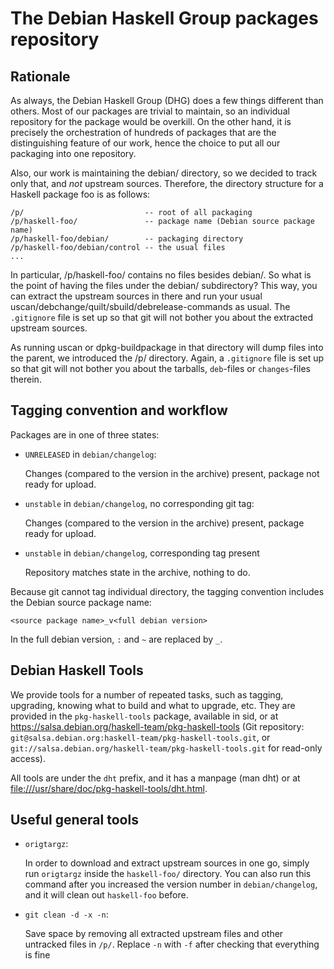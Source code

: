 The Debian Haskell Group packages repository
============================================


Rationale
---------

As always, the Debian Haskell Group (DHG) does a few things different than
others. Most of our packages are trivial to maintain, so an individual
repository for the package would be overkill. On the other hand, it is
precisely the orchestration of hundreds of packages that are the distinguishing
feature of our work, hence the choice to put all our packaging into one
repository.


Also, our work is maintaining the debian/ directory, so we decided to track
only that, and _not_ upstream sources. Therefore, the directory structure for a
Haskell package foo is as follows:

    /p/                           -- root of all packaging
    /p/haskell-foo/               -- package name (Debian source package name)
    /p/haskell-foo/debian/        -- packaging directory
    /p/haskell-foo/debian/control -- the usual files
    ...

In particular, /p/haskell-foo/ contains no files besides debian/. So what is
the point of having the files under the debian/ subdirectory? This way, you can
extract the upstream sources in there and run your usual
uscan/debchange/quilt/sbuild/debrelease-commands as usual. The `.gitignore`
file is set up so that git will not bother you about the extracted upstream
sources.

As running uscan or dpkg-buildpackage in that directory will dump files into
the parent, we introduced the /p/ directory. Again, a `.gitignore` file is set
up so that git will not bother you about the tarballs, `deb`-files or
`changes`-files therein.

Tagging convention and workflow
-------------------------------

Packages are in one of three states:

 * `UNRELEASED` in `debian/changelog`:

   Changes (compared to the version in the archive) present, package not ready
   for upload.


 * `unstable` in `debian/changelog`, no corresponding git tag:

   Changes (compared to the version in the archive) present, package ready for
   upload.


 * `unstable` in `debian/changelog`, corresponding tag present

   Repository matches state in the archive, nothing to do.


Because git cannot tag individual directory, the tagging convention includes
the Debian source package name:

    <source package name>_v<full debian version>

In the full debian version, `:` and `~` are replaced by `_`.


Debian Haskell Tools
--------------------

We provide tools for a number of repeated tasks, such as tagging, upgrading,
knowing what to build and what to upgrade, etc. They are provided in the
`pkg-haskell-tools` package, available in sid, or at
<https://salsa.debian.org/haskell-team/pkg-haskell-tools>
(Git repository: `git@salsa.debian.org:haskell-team/pkg-haskell-tools.git`,
or `git://salsa.debian.org/haskell-team/pkg-haskell-tools.git` for
read-only access).

All tools are under the `dht` prefix, and it has a manpage (man dht) or at
<file:///usr/share/doc/pkg-haskell-tools/dht.html>.


Useful general tools
--------------------

 * `origtargz`:

   In order to download and extract upstream sources in one go, simply run
   `origtargz` inside the `haskell-foo/` directory. You can also run this
   command after you increased the version number in `debian/changelog`, and it
   will clean out `haskell-foo` before.

 * `git clean -d -x -n`:

   Save space by removing all extracted upstream files and other untracked
   files in `/p/`. Replace `-n` with `-f` after checking that everything is fine
